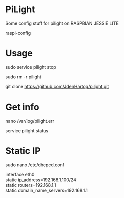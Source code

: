 # PiLight
Some config stuff for pilight on RASPBIAN JESSIE LITE

raspi-config

# Usage
sudo service pilight stop

sudo rm -r pilight

git clone https://github.com/JdenHartog/pilight.git



# Get info
nano /var/log/pilight.err

service pilight status

# Static IP
sudo nano /etc/dhcpcd.conf

interface eth0<br>
static ip_address=192.168.1.100/24<br>
static routers=192.168.1.1<br>
static domain_name_servers=192.168.1.1
